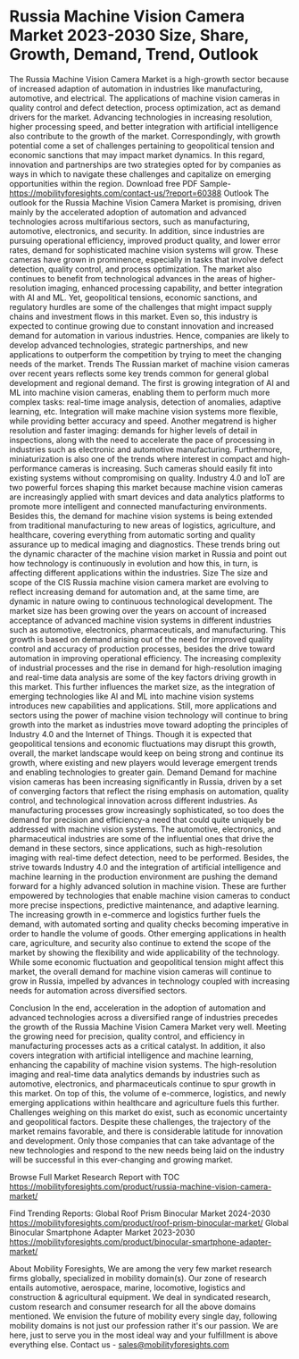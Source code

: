 # Russia Machine Vision Camera Market 2023-2030 Size, Share, Growth, Demand, Trend, Outlook
The Russia Machine Vision Camera Market is a high-growth sector because of increased adaption of automation in industries like manufacturing, automotive, and electrical. The applications of machine vision cameras in quality control and defect detection, process optimization, act as demand drivers for the market. Advancing technologies in increasing resolution, higher processing speed, and better integration with artificial intelligence also contribute to the growth of the market. Correspondingly, with growth potential come a set of challenges pertaining to geopolitical tension and economic sanctions that may impact market dynamics. In this regard, innovation and partnerships are two strategies opted for by companies as ways in which to navigate these challenges and capitalize on emerging opportunities within the region.
Download free PDF Sample- https://mobilityforesights.com/contact-us/?report=60388
Outlook
The outlook for the Russia Machine Vision Camera Market is promising, driven mainly by the accelerated adoption of automation and advanced technologies across multifarious sectors, such as manufacturing, automotive, electronics, and security. In addition, since industries are pursuing operational efficiency, improved product quality, and lower error rates, demand for sophisticated machine vision systems will grow. These cameras have grown in prominence, especially in tasks that involve defect detection, quality control, and process optimization. The market also continues to benefit from technological advances in the areas of higher-resolution imaging, enhanced processing capability, and better integration with AI and ML. Yet, geopolitical tensions, economic sanctions, and regulatory hurdles are some of the challenges that might impact supply chains and investment flows in this market. Even so, this industry is expected to continue growing due to constant innovation and increased demand for automation in various industries. Hence, companies are likely to develop advanced technologies, strategic partnerships, and new applications to outperform the competition by trying to meet the changing needs of the market.
Trends
The Russian market of machine vision cameras over recent years reflects some key trends common for general global development and regional demand. The first is growing integration of AI and ML into machine vision cameras, enabling them to perform much more complex tasks: real-time image analysis, detection of anomalies, adaptive learning, etc. Integration will make machine vision systems more flexible, while providing better accuracy and speed. Another megatrend is higher resolution and faster imaging: demands for higher levels of detail in inspections, along with the need to accelerate the pace of processing in industries such as electronic and automotive manufacturing. Furthermore, miniaturization is also one of the trends where interest in compact and high-performance cameras is increasing. Such cameras should easily fit into existing systems without compromising on quality. Industry 4.0 and IoT are two powerful forces shaping this market because machine vision cameras are increasingly applied with smart devices and data analytics platforms to promote more intelligent and connected manufacturing environments. Besides this, the demand for machine vision systems is being extended from traditional manufacturing to new areas of logistics, agriculture, and healthcare, covering everything from automatic sorting and quality assurance up to medical imaging and diagnostics. These trends bring out the dynamic character of the machine vision market in Russia and point out how technology is continuously in evolution and how this, in turn, is affecting different applications within the industries.
Size
The size and scope of the CIS Russia machine vision camera market are evolving to reflect increasing demand for automation and, at the same time, are dynamic in nature owing to continuous technological development. The market size has been growing over the years on account of increased acceptance of advanced machine vision systems in different industries such as automotive, electronics, pharmaceuticals, and manufacturing. This growth is based on demand arising out of the need for improved quality control and accuracy of production processes, besides the drive toward automation in improving operational efficiency. The increasing complexity of industrial processes and the rise in demand for high-resolution imaging and real-time data analysis are some of the key factors driving growth in this market. This further influences the market size, as the integration of emerging technologies like AI and ML into machine vision systems introduces new capabilities and applications. Still, more applications and sectors using the power of machine vision technology will continue to bring growth into the market as industries move toward adopting the principles of Industry 4.0 and the Internet of Things. Though it is expected that geopolitical tensions and economic fluctuations may disrupt this growth, overall, the market landscape would keep on being strong and continue its growth, where existing and new players would leverage emergent trends and enabling technologies to greater gain.
Demand 
Demand for machine vision cameras has been increasing significantly in Russia, driven by a set of converging factors that reflect the rising emphasis on automation, quality control, and technological innovation across different industries. As manufacturing processes grow increasingly sophisticated, so too does the demand for precision and efficiency-a need that could quite uniquely be addressed with machine vision systems. The automotive, electronics, and pharmaceutical industries are some of the influential ones that drive the demand in these sectors, since applications, such as high-resolution imaging with real-time defect detection, need to be performed. Besides, the strive towards Industry 4.0 and the integration of artificial intelligence and machine learning in the production environment are pushing the demand forward for a highly advanced solution in machine vision. These are further empowered by technologies that enable machine vision cameras to conduct more precise inspections, predictive maintenance, and adaptive learning. The increasing growth in e-commerce and logistics further fuels the demand, with automated sorting and quality checks becoming imperative in order to handle the volume of goods. Other emerging applications in health care, agriculture, and security also continue to extend the scope of the market by showing the flexibility and wide applicability of the technology. While some economic fluctuation and geopolitical tension might affect this market, the overall demand for machine vision cameras will continue to grow in Russia, impelled by advances in technology coupled with increasing needs for automation across diversified sectors.

Conclusion
In the end, acceleration in the adoption of automation and advanced technologies across a diversified range of industries precedes the growth of the Russia Machine Vision Camera Market very well. Meeting the growing need for precision, quality control, and efficiency in manufacturing processes acts as a critical catalyst. In addition, it also covers integration with artificial intelligence and machine learning, enhancing the capability of machine vision systems. The high-resolution imaging and real-time data analytics demands by industries such as automotive, electronics, and pharmaceuticals continue to spur growth in this market. On top of this, the volume of e-commerce, logistics, and newly emerging applications within healthcare and agriculture fuels this further. Challenges weighing on this market do exist, such as economic uncertainty and geopolitical factors. Despite these challenges, the trajectory of the market remains favorable, and there is considerable latitude for innovation and development. Only those companies that can take advantage of the new technologies and respond to the new needs being laid on the industry will be successful in this ever-changing and growing market.

Browse Full Market Research Report with TOC  https://mobilityforesights.com/product/russia-machine-vision-camera-market/

Find Trending Reports:
Global Roof Prism Binocular Market 2024-2030
https://mobilityforesights.com/product/roof-prism-binocular-market/
Global Binocular Smartphone Adapter Market 2023-2030
https://mobilityforesights.com/product/binocular-smartphone-adapter-market/

About Mobility Foresights,
We are among the very few market research firms globally, specialized in mobility domain(s). Our zone of research entails automotive, aerospace, marine, locomotive, logistics and construction & agricultural equipment. We deal in syndicated research, custom research and consumer research for all the above domains mentioned.
We envision the future of mobility every single day, following mobility domains is not just our profession rather it's our passion. We are here, just to serve you in the most ideal way and your fulfillment is above everything else. Contact us -  sales@mobilityforesights.com 

